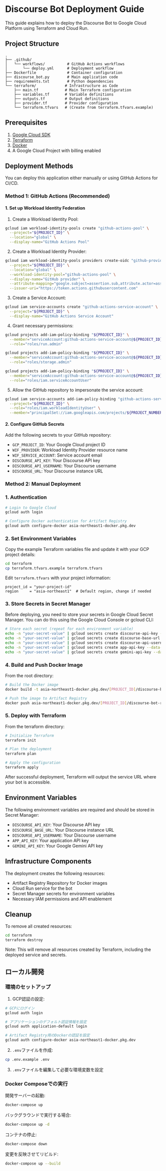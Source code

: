 # Discourse Bot Deployment Guide

This guide explains how to deploy the Discourse Bot to Google Cloud Platform using Terraform and Cloud Run.

## Project Structure

```
.
├── .github/
│   └── workflows/          # GitHub Actions workflows
│       └── deploy.yml      # Deployment workflow
├── Dockerfile              # Container configuration
├── discourse_bot.py        # Main application code
├── requirements.txt        # Python dependencies
└── terraform/             # Infrastructure as Code
    ├── main.tf            # Main Terraform configuration
    ├── variables.tf       # Variable definitions
    ├── outputs.tf         # Output definitions
    ├── provider.tf        # Provider configuration
    └── terraform.tfvars   # (Create from terraform.tfvars.example)
```

## Prerequisites

1. [Google Cloud SDK](https://cloud.google.com/sdk/docs/install)
2. [Terraform](https://www.terraform.io/downloads.html)
3. [Docker](https://docs.docker.com/get-docker/)
4. A Google Cloud Project with billing enabled

## Deployment Methods

You can deploy this application either manually or using GitHub Actions for CI/CD.

### Method 1: GitHub Actions (Recommended)

#### 1. Set up Workload Identity Federation

1. Create a Workload Identity Pool:
```bash
gcloud iam workload-identity-pools create "github-actions-pool" \
  --project="${PROJECT_ID}" \
  --location="global" \
  --display-name="GitHub Actions Pool"
```

2. Create a Workload Identity Provider:
```bash
gcloud iam workload-identity-pools providers create-oidc "github-provider" \
  --project="${PROJECT_ID}" \
  --location="global" \
  --workload-identity-pool="github-actions-pool" \
  --display-name="GitHub provider" \
  --attribute-mapping="google.subject=assertion.sub,attribute.actor=assertion.actor,attribute.repository=assertion.repository" \
  --issuer-uri="https://token.actions.githubusercontent.com"
```

3. Create a Service Account:
```bash
gcloud iam service-accounts create "github-actions-service-account" \
  --project="${PROJECT_ID}" \
  --display-name="GitHub Actions Service Account"
```

4. Grant necessary permissions:
```bash
gcloud projects add-iam-policy-binding "${PROJECT_ID}" \
  --member="serviceAccount:github-actions-service-account@${PROJECT_ID}.iam.gserviceaccount.com" \
  --role="roles/run.admin"

gcloud projects add-iam-policy-binding "${PROJECT_ID}" \
  --member="serviceAccount:github-actions-service-account@${PROJECT_ID}.iam.gserviceaccount.com" \
  --role="roles/storage.admin"

gcloud projects add-iam-policy-binding "${PROJECT_ID}" \
  --member="serviceAccount:github-actions-service-account@${PROJECT_ID}.iam.gserviceaccount.com" \
  --role="roles/iam.serviceAccountUser"
```

5. Allow the GitHub repository to impersonate the service account:
```bash
gcloud iam service-accounts add-iam-policy-binding "github-actions-service-account@${PROJECT_ID}.iam.gserviceaccount.com" \
  --project="${PROJECT_ID}" \
  --role="roles/iam.workloadIdentityUser" \
  --member="principalSet://iam.googleapis.com/projects/${PROJECT_NUMBER}/locations/global/workloadIdentityPools/github-actions-pool/attribute.repository/${GITHUB_REPO}"
```

#### 2. Configure GitHub Secrets

Add the following secrets to your GitHub repository:

- `GCP_PROJECT_ID`: Your Google Cloud project ID
- `WIF_PROVIDER`: Workload Identity Provider resource name
- `WIF_SERVICE_ACCOUNT`: Service account email
- `DISCOURSE_API_KEY`: Your Discourse API key
- `DISCOURSE_API_USERNAME`: Your Discourse username
- `DISCOURSE_URL`: Your Discourse instance URL

### Method 2: Manual Deployment

### 1. Authentication

```bash
# Login to Google Cloud
gcloud auth login

# Configure Docker authentication for Artifact Registry
gcloud auth configure-docker asia-northeast1-docker.pkg.dev
```

### 2. Set Environment Variables

Copy the example Terraform variables file and update it with your GCP project details:

```bash
cd terraform
cp terraform.tfvars.example terraform.tfvars
```

Edit `terraform.tfvars` with your project information:

```hcl
project_id = "your-project-id"
region     = "asia-northeast1"  # Default region, change if needed
```

### 3. Store Secrets in Secret Manager

Before deploying, you need to store your secrets in Google Cloud Secret Manager. You can do this using the Google Cloud Console or gcloud CLI:

```bash
# Store each secret (repeat for each environment variable)
echo -n "your-secret-value" | gcloud secrets create discourse-api-key --data-file=-
echo -n "your-secret-value" | gcloud secrets create discourse-base-url --data-file=-
echo -n "your-secret-value" | gcloud secrets create discourse-api-username --data-file=-
echo -n "your-secret-value" | gcloud secrets create app-api-key --data-file=-
echo -n "your-secret-value" | gcloud secrets create gemini-api-key --data-file=-
```

### 4. Build and Push Docker Image

From the root directory:

```bash
# Build the Docker image
docker build -t asia-northeast1-docker.pkg.dev/[PROJECT_ID]/discourse-bot-repo/discourse-bot:latest .

# Push the image to Artifact Registry
docker push asia-northeast1-docker.pkg.dev/[PROJECT_ID]/discourse-bot-repo/discourse-bot:latest
```

### 5. Deploy with Terraform

From the terraform directory:

```bash
# Initialize Terraform
terraform init

# Plan the deployment
terraform plan

# Apply the configuration
terraform apply
```

After successful deployment, Terraform will output the service URL where your bot is accessible.

## Environment Variables

The following environment variables are required and should be stored in Secret Manager:

- `DISCOURSE_API_KEY`: Your Discourse API key
- `DISCOURSE_BASE_URL`: Your Discourse instance URL
- `DISCOURSE_API_USERNAME`: Your Discourse username
- `APP_API_KEY`: Your application API key
- `GEMINI_API_KEY`: Your Google Gemini API key

## Infrastructure Components

The deployment creates the following resources:

- Artifact Registry Repository for Docker images
- Cloud Run service for the bot
- Secret Manager secrets for environment variables
- Necessary IAM permissions and API enablement

## Cleanup

To remove all created resources:

```bash
cd terraform
terraform destroy
```

Note: This will remove all resources created by Terraform, including the deployed service and secrets.

## ローカル開発

### 環境のセットアップ

1. GCP認証の設定:
```bash
# GCPにログイン
gcloud auth login

# アプリケーションのデフォルト認証情報を設定
gcloud auth application-default login

# Artifact Registry用のDockerの認証を設定
gcloud auth configure-docker asia-northeast1-docker.pkg.dev
```

2. `.env`ファイルを作成:
```bash
cp .env.example .env
```

3. `.env`ファイルを編集して必要な環境変数を設定

### Docker Composeでの実行

開発サーバーの起動:
```bash
docker-compose up
```

バックグラウンドで実行する場合:
```bash
docker-compose up -d
```

コンテナの停止:
```bash
docker-compose down
```

変更を反映させてリビルド:
```bash
docker-compose up --build
```
